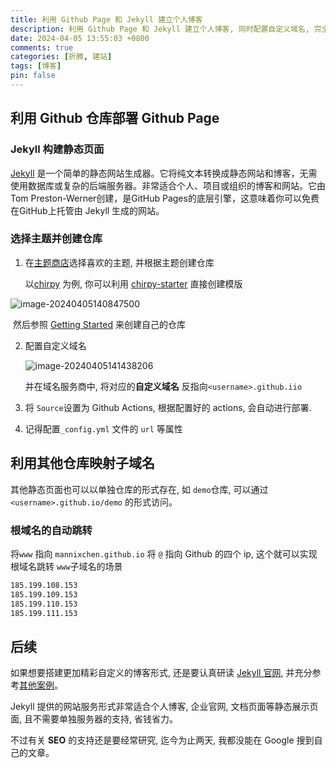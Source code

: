 ```yaml
---
title: 利用 Github Page 和 Jekyll 建立个人博客
description: 利用 Github Page 和 Jekyll 建立个人博客, 同时配置自定义域名, 完全跳过服务器依赖
date: 2024-04-05 13:55:03 +0800
comments: true
categories: [折腾, 建站]
tags: [博客]
pin: false 
---
```


## 利用 Github 仓库部署 Github Page

### Jekyll 构建静态页面

[Jekyll](https://jekyllrb.com/) 是一个简单的静态网站生成器。它将纯文本转换成静态网站和博客，无需使用数据库或复杂的后端服务器。非常适合个人、项目或组织的博客和网站。它由Tom Preston-Werner创建，是GitHub Pages的底层引擎，这意味着你可以免费在GitHub上托管由 Jekyll 生成的网站。

### 选择主题并创建仓库

1. 在[主题商店](https://jamstackthemes.dev/theme/#ssg=jekyll)选择喜欢的主题, 并根据主题创建仓库

   以[chirpy](https://github.com/cotes2020/jekyll-theme-chirpy/) 为例, 你可以利用 [chirpy-starter](https://github.com/cotes2020/chirpy-starter) 直接创建模版

![image-20240405140847500](https://bucket-picbed.oss-cn-shanghai.aliyuncs.com/img/image-20240405140847500.png)

​	然后参照 [Getting Started](https://chirpy.cotes.page/posts/getting-started/) 来创建自己的仓库

2. 配置自定义域名

   ![image-20240405141438206](https://bucket-picbed.oss-cn-shanghai.aliyuncs.com/img/image-20240405141438206.png)

   并在域名服务商中, 将对应的**自定义域名** 反指向`<username>.github.iio`

3. 将 `Source`设置为 Github Actions, 根据配置好的 actions, 会自动进行部署.

4. 记得配置`_config.yml` 文件的 `url` 等属性



## 利用其他仓库映射子域名

其他静态页面也可以以单独仓库的形式存在, 如 `demo`仓库, 可以通过`<username>.github.io/demo` 的形式访问。



### 根域名的自动跳转

将`www` 指向 `mannixchen.github.io`
将 `@` 指向 Github 的四个 ip, 这个就可以实现根域名跳转 `www`子域名的场景

```txt
185.199.108.153
185.199.109.153
185.199.110.153
185.199.111.153
```



## 后续

如果想要搭建更加精彩自定义的博客形式, 还是要认真研读 [Jekyll 官网](https://jekyllrb.com/), 并充分参考[其他案例](https://jamstackthemes.dev/theme/#ssg=jekyll)。

Jekyll 提供的网站服务形式非常适合个人博客, 企业官网, 文档页面等静态展示页面, 且不需要单独服务器的支持, 省钱省力。

不过有关 **SEO** 的支持还是要经常研究, 迄今为止两天, 我都没能在 Google 搜到自己的文章。
